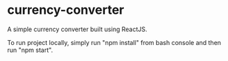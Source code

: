 # currency-converter

A simple currency converter built using ReactJS.

To run project locally, simply run "npm install" from bash console and then run "npm start".
